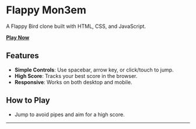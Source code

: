 # Flappy Mon3em

A Flappy Bird clone built with HTML, CSS, and JavaScript.

[**Play Now**](https://mon3empasha.github.io/flappy-bird/)

## Features

- **Simple Controls**: Use spacebar, arrow key, or click/touch to jump.
- **High Score**: Tracks your best score in the browser.
- **Responsive**: Works on both desktop and mobile.

## How to Play

- Jump to avoid pipes and aim for a high score.

---
